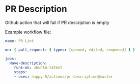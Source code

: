 # PR Description

Github action that will fail if PR description is empty

Example workflow file:
```yaml
name: PR Lint

on: { pull_request: { types: [opened, edited, reopened] } }

jobs:
  Have-description:
    runs-on: ubuntu-latest
    steps:
    - uses: happy-5/actions/pr-description@master
```
